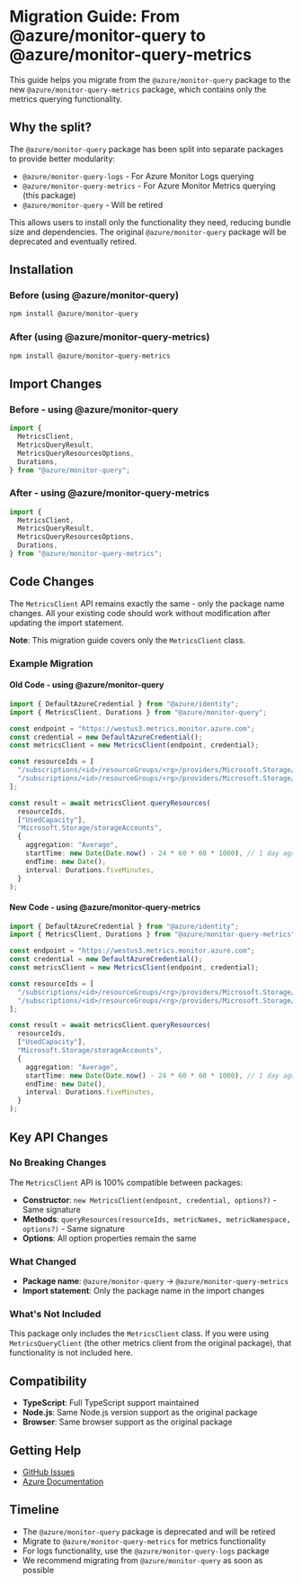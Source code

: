 <!-- dev-tool snippets ignore -->

# Migration Guide: From @azure/monitor-query to @azure/monitor-query-metrics

This guide helps you migrate from the `@azure/monitor-query` package to the new `@azure/monitor-query-metrics` package, which contains only the metrics querying functionality.

## Why the split?

The `@azure/monitor-query` package has been split into separate packages to provide better modularity:

- `@azure/monitor-query-logs` - For Azure Monitor Logs querying
- `@azure/monitor-query-metrics` - For Azure Monitor Metrics querying (this package)
- `@azure/monitor-query` - Will be retired

This allows users to install only the functionality they need, reducing bundle size and dependencies. The original `@azure/monitor-query` package will be deprecated and eventually retired.

## Installation

### Before (using @azure/monitor-query)

```bash
npm install @azure/monitor-query
```

### After (using @azure/monitor-query-metrics)

```bash
npm install @azure/monitor-query-metrics
```

## Import Changes

### Before - using @azure/monitor-query

```typescript
import {
  MetricsClient,
  MetricsQueryResult,
  MetricsQueryResourcesOptions,
  Durations,
} from "@azure/monitor-query";
```

### After - using @azure/monitor-query-metrics

```typescript
import {
  MetricsClient,
  MetricsQueryResult,
  MetricsQueryResourcesOptions,
  Durations,
} from "@azure/monitor-query-metrics";
```

## Code Changes

The `MetricsClient` API remains exactly the same - only the package name changes. All your existing code should work without modification after updating the import statement.

**Note**: This migration guide covers only the `MetricsClient` class.

### Example Migration

#### Old Code - using @azure/monitor-query

```typescript
import { DefaultAzureCredential } from "@azure/identity";
import { MetricsClient, Durations } from "@azure/monitor-query";

const endpoint = "https://westus3.metrics.monitor.azure.com";
const credential = new DefaultAzureCredential();
const metricsClient = new MetricsClient(endpoint, credential);

const resourceIds = [
  "/subscriptions/<id>/resourceGroups/<rg>/providers/Microsoft.Storage/storageAccounts/<name1>",
  "/subscriptions/<id>/resourceGroups/<rg>/providers/Microsoft.Storage/storageAccounts/<name2>"
];

const result = await metricsClient.queryResources(
  resourceIds,
  ["UsedCapacity"],
  "Microsoft.Storage/storageAccounts",
  {
    aggregation: "Average",
    startTime: new Date(Date.now() - 24 * 60 * 60 * 1000), // 1 day ago
    endTime: new Date(),
    interval: Durations.fiveMinutes,
  }
);
```

#### New Code - using @azure/monitor-query-metrics

```typescript
import { DefaultAzureCredential } from "@azure/identity";
import { MetricsClient, Durations } from "@azure/monitor-query-metrics";

const endpoint = "https://westus3.metrics.monitor.azure.com";
const credential = new DefaultAzureCredential();
const metricsClient = new MetricsClient(endpoint, credential);

const resourceIds = [
  "/subscriptions/<id>/resourceGroups/<rg>/providers/Microsoft.Storage/storageAccounts/<name1>",
  "/subscriptions/<id>/resourceGroups/<rg>/providers/Microsoft.Storage/storageAccounts/<name2>"
];

const result = await metricsClient.queryResources(
  resourceIds,
  ["UsedCapacity"],
  "Microsoft.Storage/storageAccounts",
  {
    aggregation: "Average",
    startTime: new Date(Date.now() - 24 * 60 * 60 * 1000), // 1 day ago
    endTime: new Date(),
    interval: Durations.fiveMinutes,
  }
);
```

## Key API Changes

### No Breaking Changes

The `MetricsClient` API is 100% compatible between packages:

- **Constructor**: `new MetricsClient(endpoint, credential, options?)` - Same signature
- **Methods**: `queryResources(resourceIds, metricNames, metricNamespace, options?)` - Same signature  
- **Options**: All option properties remain the same

### What Changed

- **Package name**: `@azure/monitor-query` → `@azure/monitor-query-metrics`
- **Import statement**: Only the package name in the import changes

### What's Not Included

This package only includes the `MetricsClient` class. If you were using `MetricsQueryClient` (the other metrics client from the original package), that functionality is not included here.

## Compatibility

- **TypeScript**: Full TypeScript support maintained
- **Node.js**: Same Node.js version support as the original package
- **Browser**: Same browser support as the original package

## Getting Help

- [GitHub Issues](https://github.com/Azure/azure-sdk-for-js/issues)
- [Azure Documentation](https://docs.microsoft.com/azure/azure-monitor/)

## Timeline

- The `@azure/monitor-query` package is deprecated and will be retired
- Migrate to `@azure/monitor-query-metrics` for metrics functionality
- For logs functionality, use the `@azure/monitor-query-logs` package
- We recommend migrating from `@azure/monitor-query` as soon as possible
